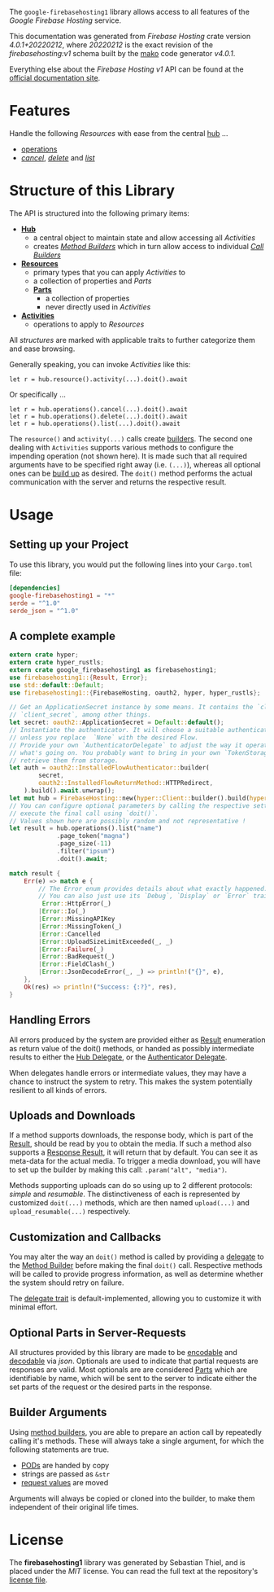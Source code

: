 <!---
DO NOT EDIT !
This file was generated automatically from 'src/generator/templates/api/README.md.mako'
DO NOT EDIT !
-->
The `google-firebasehosting1` library allows access to all features of the *Google Firebase Hosting* service.

This documentation was generated from *Firebase Hosting* crate version *4.0.1+20220212*, where *20220212* is the exact revision of the *firebasehosting:v1* schema built by the [mako](http://www.makotemplates.org/) code generator *v4.0.1*.

Everything else about the *Firebase Hosting* *v1* API can be found at the
[official documentation site](https://firebase.google.com/docs/hosting/).
# Features

Handle the following *Resources* with ease from the central [hub](https://docs.rs/google-firebasehosting1/4.0.1+20220212/google_firebasehosting1/FirebaseHosting) ... 

* [operations](https://docs.rs/google-firebasehosting1/4.0.1+20220212/google_firebasehosting1/api::Operation)
 * [*cancel*](https://docs.rs/google-firebasehosting1/4.0.1+20220212/google_firebasehosting1/api::OperationCancelCall), [*delete*](https://docs.rs/google-firebasehosting1/4.0.1+20220212/google_firebasehosting1/api::OperationDeleteCall) and [*list*](https://docs.rs/google-firebasehosting1/4.0.1+20220212/google_firebasehosting1/api::OperationListCall)




# Structure of this Library

The API is structured into the following primary items:

* **[Hub](https://docs.rs/google-firebasehosting1/4.0.1+20220212/google_firebasehosting1/FirebaseHosting)**
    * a central object to maintain state and allow accessing all *Activities*
    * creates [*Method Builders*](https://docs.rs/google-firebasehosting1/4.0.1+20220212/google_firebasehosting1/client::MethodsBuilder) which in turn
      allow access to individual [*Call Builders*](https://docs.rs/google-firebasehosting1/4.0.1+20220212/google_firebasehosting1/client::CallBuilder)
* **[Resources](https://docs.rs/google-firebasehosting1/4.0.1+20220212/google_firebasehosting1/client::Resource)**
    * primary types that you can apply *Activities* to
    * a collection of properties and *Parts*
    * **[Parts](https://docs.rs/google-firebasehosting1/4.0.1+20220212/google_firebasehosting1/client::Part)**
        * a collection of properties
        * never directly used in *Activities*
* **[Activities](https://docs.rs/google-firebasehosting1/4.0.1+20220212/google_firebasehosting1/client::CallBuilder)**
    * operations to apply to *Resources*

All *structures* are marked with applicable traits to further categorize them and ease browsing.

Generally speaking, you can invoke *Activities* like this:

```Rust,ignore
let r = hub.resource().activity(...).doit().await
```

Or specifically ...

```ignore
let r = hub.operations().cancel(...).doit().await
let r = hub.operations().delete(...).doit().await
let r = hub.operations().list(...).doit().await
```

The `resource()` and `activity(...)` calls create [builders][builder-pattern]. The second one dealing with `Activities` 
supports various methods to configure the impending operation (not shown here). It is made such that all required arguments have to be 
specified right away (i.e. `(...)`), whereas all optional ones can be [build up][builder-pattern] as desired.
The `doit()` method performs the actual communication with the server and returns the respective result.

# Usage

## Setting up your Project

To use this library, you would put the following lines into your `Cargo.toml` file:

```toml
[dependencies]
google-firebasehosting1 = "*"
serde = "^1.0"
serde_json = "^1.0"
```

## A complete example

```Rust
extern crate hyper;
extern crate hyper_rustls;
extern crate google_firebasehosting1 as firebasehosting1;
use firebasehosting1::{Result, Error};
use std::default::Default;
use firebasehosting1::{FirebaseHosting, oauth2, hyper, hyper_rustls};

// Get an ApplicationSecret instance by some means. It contains the `client_id` and 
// `client_secret`, among other things.
let secret: oauth2::ApplicationSecret = Default::default();
// Instantiate the authenticator. It will choose a suitable authentication flow for you, 
// unless you replace  `None` with the desired Flow.
// Provide your own `AuthenticatorDelegate` to adjust the way it operates and get feedback about 
// what's going on. You probably want to bring in your own `TokenStorage` to persist tokens and
// retrieve them from storage.
let auth = oauth2::InstalledFlowAuthenticator::builder(
        secret,
        oauth2::InstalledFlowReturnMethod::HTTPRedirect,
    ).build().await.unwrap();
let mut hub = FirebaseHosting::new(hyper::Client::builder().build(hyper_rustls::HttpsConnectorBuilder::new().with_native_roots().https_or_http().enable_http1().enable_http2().build()), auth);
// You can configure optional parameters by calling the respective setters at will, and
// execute the final call using `doit()`.
// Values shown here are possibly random and not representative !
let result = hub.operations().list("name")
             .page_token("magna")
             .page_size(-11)
             .filter("ipsum")
             .doit().await;

match result {
    Err(e) => match e {
        // The Error enum provides details about what exactly happened.
        // You can also just use its `Debug`, `Display` or `Error` traits
         Error::HttpError(_)
        |Error::Io(_)
        |Error::MissingAPIKey
        |Error::MissingToken(_)
        |Error::Cancelled
        |Error::UploadSizeLimitExceeded(_, _)
        |Error::Failure(_)
        |Error::BadRequest(_)
        |Error::FieldClash(_)
        |Error::JsonDecodeError(_, _) => println!("{}", e),
    },
    Ok(res) => println!("Success: {:?}", res),
}

```
## Handling Errors

All errors produced by the system are provided either as [Result](https://docs.rs/google-firebasehosting1/4.0.1+20220212/google_firebasehosting1/client::Result) enumeration as return value of
the doit() methods, or handed as possibly intermediate results to either the 
[Hub Delegate](https://docs.rs/google-firebasehosting1/4.0.1+20220212/google_firebasehosting1/client::Delegate), or the [Authenticator Delegate](https://docs.rs/yup-oauth2/*/yup_oauth2/trait.AuthenticatorDelegate.html).

When delegates handle errors or intermediate values, they may have a chance to instruct the system to retry. This 
makes the system potentially resilient to all kinds of errors.

## Uploads and Downloads
If a method supports downloads, the response body, which is part of the [Result](https://docs.rs/google-firebasehosting1/4.0.1+20220212/google_firebasehosting1/client::Result), should be
read by you to obtain the media.
If such a method also supports a [Response Result](https://docs.rs/google-firebasehosting1/4.0.1+20220212/google_firebasehosting1/client::ResponseResult), it will return that by default.
You can see it as meta-data for the actual media. To trigger a media download, you will have to set up the builder by making
this call: `.param("alt", "media")`.

Methods supporting uploads can do so using up to 2 different protocols: 
*simple* and *resumable*. The distinctiveness of each is represented by customized 
`doit(...)` methods, which are then named `upload(...)` and `upload_resumable(...)` respectively.

## Customization and Callbacks

You may alter the way an `doit()` method is called by providing a [delegate](https://docs.rs/google-firebasehosting1/4.0.1+20220212/google_firebasehosting1/client::Delegate) to the 
[Method Builder](https://docs.rs/google-firebasehosting1/4.0.1+20220212/google_firebasehosting1/client::CallBuilder) before making the final `doit()` call. 
Respective methods will be called to provide progress information, as well as determine whether the system should 
retry on failure.

The [delegate trait](https://docs.rs/google-firebasehosting1/4.0.1+20220212/google_firebasehosting1/client::Delegate) is default-implemented, allowing you to customize it with minimal effort.

## Optional Parts in Server-Requests

All structures provided by this library are made to be [encodable](https://docs.rs/google-firebasehosting1/4.0.1+20220212/google_firebasehosting1/client::RequestValue) and 
[decodable](https://docs.rs/google-firebasehosting1/4.0.1+20220212/google_firebasehosting1/client::ResponseResult) via *json*. Optionals are used to indicate that partial requests are responses 
are valid.
Most optionals are are considered [Parts](https://docs.rs/google-firebasehosting1/4.0.1+20220212/google_firebasehosting1/client::Part) which are identifiable by name, which will be sent to 
the server to indicate either the set parts of the request or the desired parts in the response.

## Builder Arguments

Using [method builders](https://docs.rs/google-firebasehosting1/4.0.1+20220212/google_firebasehosting1/client::CallBuilder), you are able to prepare an action call by repeatedly calling it's methods.
These will always take a single argument, for which the following statements are true.

* [PODs][wiki-pod] are handed by copy
* strings are passed as `&str`
* [request values](https://docs.rs/google-firebasehosting1/4.0.1+20220212/google_firebasehosting1/client::RequestValue) are moved

Arguments will always be copied or cloned into the builder, to make them independent of their original life times.

[wiki-pod]: http://en.wikipedia.org/wiki/Plain_old_data_structure
[builder-pattern]: http://en.wikipedia.org/wiki/Builder_pattern
[google-go-api]: https://github.com/google/google-api-go-client

# License
The **firebasehosting1** library was generated by Sebastian Thiel, and is placed 
under the *MIT* license.
You can read the full text at the repository's [license file][repo-license].

[repo-license]: https://github.com/Byron/google-apis-rsblob/main/LICENSE.md

